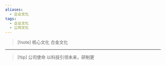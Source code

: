 ```yaml
---
aliases:
  - 企业文化
tags:
  - 企业文化
  - 公司文化
---
```

> [!note] 核心文化 
> 合金文化 

---
> [!tip] 公司使命 
> 以科技引领未来，研制更